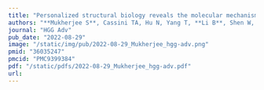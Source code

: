 ```yaml
---
title: "Personalized structural biology reveals the molecular mechanisms underlying heterogeneous epileptic phenotypes caused by de novo KCNC2 variants"
authors: "**Mukherjee S**, Cassini TA, Hu N, Yang T, **Li B**, Shen W, Moth CW, **Rinker DC**, Sheehan JH, Cogan JD; Undiagnosed Diseases Network; Newman JH, Hamid R, Macdonald RL, Roden DM, Meiler J, Kuenze G, Phillips JA, **Capra JA.**"
journal: "HGG Adv"
pub_date: "2022-08-29"
image: "/static/img/pub/2022-08-29_Mukherjee_hgg-adv.png"
pmid: "36035247"
pmcid: "PMC9399384"
pdf: "/static/pdfs/2022-08-29_Mukherjee_hgg-adv.pdf"
url: 
---
```

